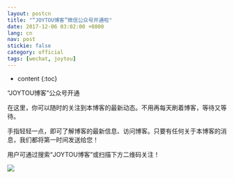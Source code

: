 ```yaml
---
layout: postcn
title: "“JOYTOU博客”微信公众号开通啦"
date: 2017-12-06 03:02:00 +0800
lang: cn
nav: post
stickie: false
category: official
tags: [wechat, joytou]
---
```


* content
{:toc}

“JOYTOU博客”公众号开通
<!-- more -->

<p>在这里，你可以随时的关注到本博客的最新动态。不用再每天刷着博客，等待又等待。</p>
<p>手指轻轻一点，即可了解博客的最新信息、访问博客。只要有任何关于本博客的消息，我们都将第一时间发送给您！</p>
<p>用户可通过搜索“JOYTOU博客”或扫描下方二维码关注！</p>
<img src="{{ '/assets/qrcode_for_gh_fdcd74bd5633_1280.jpg' | prepend: site.baseurl }}" class="img-responsive"/>
